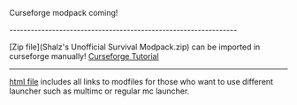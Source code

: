 <p>Curseforge modpack coming!<p>
----------------------------------------------------------------


[Zip file](Shalz's Unofficial Survival Modpack.zip) can be imported in curseforge manually! [Curseforge Tutorial](https://support.curseforge.com/en/support/solutions/articles/9000196984-installing-modpacks#CurseForge-Website)


----------------------------------------------------------------


[html file](Shalz-modlist.html) includes all links to modfiles for those who want to use different launcher such as multimc or regular mc launcher.
